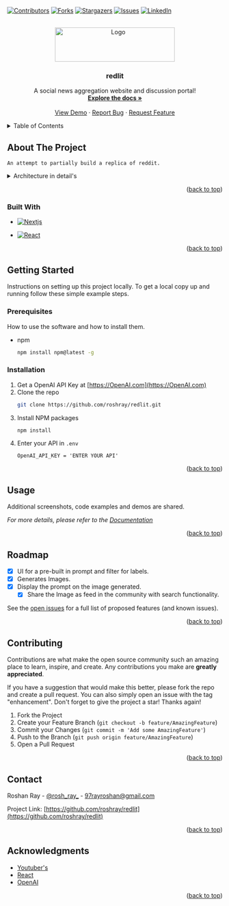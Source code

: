 
<a name="readme-top"></a>

[![Contributors][contributors-shield]][contributors-url]
[![Forks][forks-shield]][forks-url]
[![Stargazers][stars-shield]][stars-url]
[![Issues][issues-shield]][issues-url]
[![LinkedIn][linkedin-shield]][linkedin-url]



<!-- PROJECT LOGO -->
<br />
<div align="center">
  <a href="https://github.com/roshray/redlit">
    <img src="frontend/src/assets/logo.png" alt="Logo" width="280" height="80">
  </a>

<h3 align="center">redlit</h3>

  <p align="center">
    A social news aggregation website and discussion portal! 
    <br />
    <a href="https://github.com/roshray/redlit"><strong>Explore the docs »</strong></a>
    <br />
    <br />
    <a href="https://www.youtube.com/watch?v=-1LC_N8UsaM">View Demo</a>
    ·
    <a href="https://github.com/roshray/redlit/issues">Report Bug</a>
    ·
    <a href="https://github.com/roshray/redlit/issues">Request Feature</a>
  </p>
</div>



<!-- TABLE OF CONTENTS -->
<details>
  <summary>Table of Contents</summary>
  <ol>
    <li>
      <a href="#about-the-project">About The Project</a>
      <ul>
        <li><a href="#built-with">Built With</a></li>
      </ul>
    </li>
    <li>
      <a href="#getting-started">Getting Started</a>
      <ul>
        <li><a href="#prerequisites">Prerequisites</a></li>
        <li><a href="#installation">Installation</a></li>
      </ul>
    </li>
    <li><a href="#usage">Usage</a></li>
    <li><a href="#roadmap">Roadmap</a></li>
    <li><a href="#contributing">Contributing</a></li>
    <li><a href="#contact">Contact</a></li>
    <li><a href="#acknowledgments">Acknowledgments</a></li>
  </ol>
</details>

<!-- ABOUT THE PROJECT -->
## About The Project

`An attempt to partially build a replica of reddit.`

<details>
    <summary>Architecture in detail's</summary> 
    <ol>
      <h4>Functional Requirement</h4>
        <li>Authentication Modal Login & SignUp</li>
          <li>
            TimeLine<p3>Feed from the People and the community you follow!</p3>
          </li>
        <li>TimeLine</li>
        <li>Create a Post</li>
            <li>Post: Title & Text Bos and submit</li>
            <li>Images & Videos : Upload</li>
            <h4>On hold Features</h4>
            <li> `Link` | `Poll` | `Talk with mic`</li>
    </ol>

`State Management:`

* Local State  : useState()
* Global state : Recoil
* server state : ?
* URL state    : Nextjs [useRouter()]

`Firestore :  a document reference, creating a community`

* `Database`: `users & community`
* `users` can join many community
* `community` can have many users |  `Many to Many relation`
* `Atomic Operations`: Firestore supports atomic ops to read and write data.
  2 types : `Transactional` & `Batched Writes`.

* `Transactional`  : a set of `read` & `write` operations on one or more documents.
* `Batched Writes` : a set of `write` operations on one or more documents.

`Votes on Posts` : The most fun part of this project.
* `UpVote` or `DownVote`
* voting function's : `upvote` ,`downvote` , `removing the Vote (upvote => neutral or downvote => neutral)` and `Flipping the Vote (up => down or down => up)`

<h3>Non-Functional Requirements
  <li>High Availability <p1>  People Feed </p1></li>
  <li>Latency</li>
  <li>Scale</li>
  <li>Fault tolerant</li>
</h3>  

</details>

<p align="right">(<a href="#readme-top">back to top</a>)</p>

### Built With

* [![Nextjs][Next.js]][Next-url]

* [![React][React.js]][React-url]


<p align="right">(<a href="#readme-top">back to top</a>)</p>



<!-- GETTING STARTED -->
## Getting Started

Instructions on setting up this project locally.
To get a local copy up and running follow these simple example steps.

### Prerequisites

How to use the software and how to install them.
* npm
  ```sh
  npm install npm@latest -g
  ```

### Installation

1. Get a OpenAI API Key at [https://OpenAI.com](https://OpenAI.com)
2. Clone the repo
   ```sh
   git clone https://github.com/roshray/redlit.git
   ```
3. Install NPM packages
   ```sh
   npm install
   ```
4. Enter your API in `.env`
   ```
   OpenAI_API_KEY = 'ENTER YOUR API'
   ```

<p align="right">(<a href="#readme-top">back to top</a>)</p>



<!-- USAGE EXAMPLES -->
## Usage

Additional screenshots, code examples and demos are shared.

_For more details, please refer to the [Documentation](https://github.com/roshray/)_

<p align="right">(<a href="#readme-top">back to top</a>)</p>



<!-- ROADMAP -->
## Roadmap

- [X] UI for a pre-built in prompt and filter for labels. 
- [X] Generates Images.
- [X] Display the prompt on the image generated.
    - [X] Share the Image as feed in the community with search functionality.

See the [open issues](https://github.com/roshray/redlit/issues) for a full list of proposed features (and known issues).

<p align="right">(<a href="#readme-top">back to top</a>)</p>



<!-- CONTRIBUTING -->
## Contributing

Contributions are what make the open source community such an amazing place to learn, inspire, and create. Any contributions you make are **greatly appreciated**.

If you have a suggestion that would make this better, please fork the repo and create a pull request. You can also simply open an issue with the tag "enhancement".
Don't forget to give the project a star! Thanks again!

1. Fork the Project
2. Create your Feature Branch (`git checkout -b feature/AmazingFeature`)
3. Commit your Changes (`git commit -m 'Add some AmazingFeature'`)
4. Push to the Branch (`git push origin feature/AmazingFeature`)
5. Open a Pull Request

<p align="right">(<a href="#readme-top">back to top</a>)</p>


<!-- CONTACT -->
## Contact

Roshan Ray - [@rosh_ray_](https://twitter.com/rosh_ray_) - 97rayroshan@gmail.com

Project Link: [https://github.com/roshray/redlit](https://github.com/roshray/redlit)

<p align="right">(<a href="#readme-top">back to top</a>)</p>



<!-- ACKNOWLEDGMENTS -->
## Acknowledgments

* [Youtuber's](https://youtube.com)
* [React](https://react.org/)
* [OpenAI ](https://OpenAI.com)

<p align="right">(<a href="#readme-top">back to top</a>)</p>



<!-- MARKDOWN LINKS & IMAGES -->
<!-- https://www.markdownguide.org/basic-syntax/#reference-style-links -->
[contributors-shield]: https://img.shields.io/github/contributors/roshray/redlit.svg?style=for-the-badge
[contributors-url]: https://github.com/roshray/redlit/commits/
[forks-shield]: https://img.shields.io/github/forks/roshray/redlit.svg?style=for-the-badge
[forks-url]: https://github.com/roshray/redlit/network/members
[stars-shield]: https://img.shields.io/github/stars/roshray/redlit.svg?style=for-the-badge
[stars-url]: https://github.com/roshray/redlit/stargazers
[issues-shield]: https://img.shields.io/github/issues/roshray/redlit.svg?style=for-the-badge
[issues-url]: https://github.com/roshray/redlit/issues
[license-shield]: https://img.shields.io/github/license/roshray/redlit.svg?style=for-the-badge
[license-url]: https://github.com/roshray/redlit/blob/master/LICENSE.txt
[linkedin-shield]: https://img.shields.io/badge/-LinkedIn-black.svg?style=for-the-badge&logo=linkedin&colorB=555
[linkedin-url]: https://linkedin.com/in/roshanray/
[product-screenshot]: https://github.com/roshray/redlit/blob/main/redlit.png
[Next.js]: https://img.shields.io/badge/next.js-000000?style=for-the-badge&logo=nextdotjs&logoColor=white
[Next-url]: https://nextjs.org/
[React.js]: https://img.shields.io/badge/React-20232A?style=for-the-badge&logo=react&logoColor=61DAFB
[React-url]: https://reactjs.org/
[Vue.js]: https://img.shields.io/badge/Vue.js-35495E?style=for-the-badge&logo=vuedotjs&logoColor=4FC08D
[Vue-url]: https://vuejs.org/
[Angular.io]: https://img.shields.io/badge/Angular-DD0031?style=for-the-badge&logo=angular&logoColor=white
[Angular-url]: https://angular.io/
[Svelte.dev]: https://img.shields.io/badge/Svelte-4A4A55?style=for-the-badge&logo=svelte&logoColor=FF3E00
[Svelte-url]: https://svelte.dev/
[Laravel.com]: https://img.shields.io/badge/Laravel-FF2D20?style=for-the-badge&logo=laravel&logoColor=white
[Laravel-url]: https://laravel.com
[OpenAI.com]: https://img.shields.io/badge/OpenAI-563D7C?style=for-the-badge&logo=OpenAI&logoColor=white
[OpenAI-url]: https://OpenAI.com
[JQuery.com]: https://img.shields.io/badge/jQuery-0769AD?style=for-the-badge&logo=jquery&logoColor=white
[JQuery-url]: https://jquery.com 
